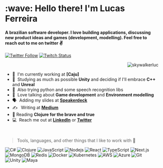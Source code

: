 <h1 align="left" id="skywalkerluc-title">:wave: Hello there! I'm Lucas Ferreira</h1>
<h4 align="left">A brazilian software developer. I love building applications, discussing new product ideas and games (development, modelling). Feel free to reach out to me on twitter ✌️</h4>

[![Twitter Follow](https://img.shields.io/twitter/follow/lucas_hbf?color=%20%2300acee&label=Follow%20me%20on%20Twitter&style=for-the-badge)][twitter] [![Twitch Status](https://img.shields.io/twitch/status/dani_akash_?label=LiveStream&style=for-the-badge)][twitch]


<a href="#skywalkerluc-title">
  <img src="https://github-readme-stats.vercel.app/api?username=skywalkerluc&theme=synthwave&show_icons=true&count_private=true&include_all_commits=true" alt="skywalkerluc" align="right" />
</a>

<br>

- :office: &nbsp;I'm currently working at **[Caju]**
- :seedling: &nbsp;Studying as much as possible **Unity** and deciding if I'll embrace **C++** and **Unreal**
- :book: &nbsp;Also trying python and some speech recognition libs
- :speech_balloon: &nbsp;Love talking about **Game development** and **Environment modelling**
- :speaking_head: &nbsp;Adding my slides at **[Speakerdeck]**
- :writing_hand: &nbsp; Writing at **[Medium]**
- :book: Reading **Clojure for the brave and true**
- :computer: &nbsp;Reach me out at **[LinkedIn]** or **[Twitter]**

<br>


> Tools, languages, and other things that I like to work with 🔧

![C#](https://img.shields.io/badge/-CSharp-black?style=flat-square&logo=c-sharp)
![Clojure](https://img.shields.io/badge/-Clojure-black?style=flat-square&logo=clojure)
![JavaScript](https://img.shields.io/badge/-JavaScript-black?style=flat-square&logo=javascript)
![Nodejs](https://img.shields.io/badge/Node.js-black?style=flat-square&logo=node.js&logoColor=green)
![React](https://img.shields.io/badge/-React-black?style=flat-square&logo=react)
![TypeScript](https://img.shields.io/badge/-TypeScript-black?style=flat-square&logo=typescript)
![Next.js](https://img.shields.io/badge/-Next.js-black?style=flat-square&logo=nextjs)
![MongoDB](https://img.shields.io/badge/-MongoDB-black?style=flat-square&logo=mongodb)
![Redis](https://img.shields.io/badge/-Redis-black?style=flat-square&logo=Redis)
![Docker](https://img.shields.io/badge/-Docker-black?style=flat-square&logo=docker)
![Kubernetes](https://img.shields.io/badge/-Kubernetes-black?style=flat-square&logo=kubernetes)
![AWS](https://img.shields.io/badge/Amazon%20AWS-000000?style=flat-square&logo=amazon-aws)
![Azure](https://img.shields.io/badge/Microsoft%20Azure-000000?style=flat-square&logo=microsoft-azure)
![Git](https://img.shields.io/badge/-Git-black?style=flat-square&logo=git)
![Unity](https://img.shields.io/badge/-Unity-black?style=flat-square&logo=unity)
![Maya](https://img.shields.io/badge/-Maya-black?style=flat-square&logo=maya)

<!--
Add slideshare posts later
-->

<!-- links -->

[linkedin]: https://www.linkedin.com/in/lucashferreira "Lucas Ferreira"
[twitter]: https://twitter.com/lucas_hbf
[twitch]: https://www.twitch.tv/skywalkerluca
[github]: https://github.com/skywalkerluc
[speakerdeck]: https://speakerdeck.com/skywalkerluc/
[medium]: https://medium.com/@lucas_hbf
[Nubank]: https://www.nubank.com.br/

